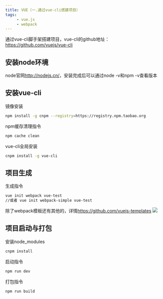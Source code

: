```yaml
---
title: VUE（一.通过vue-cli搭建项目）
tags:
     - vue.js
     - webpack
---
```

通过vue-cli脚手架搭建项目，vue-cli的github地址：<a href="https://github.com/vuejs/vue-cli" target="_blank">https://github.com/vuejs/vue-cli</a>

## 安装node环境
node官网<a href="http://nodejs.cn/" target="_blank">http://nodejs.cn/</a>，安装完成后可以通过node -v和npm -v查看版本

<!--more-->
## 安装vue-cli
镜像安装
``` bash
npm install -g cnpm --registry=https://registry.npm.taobao.org
```
npm缓存清理指令
``` bash
npm cache clean
```
vue-cli全局安装
``` bash
cnpm install -g vue-cli
```
## 项目生成
生成指令
``` bash
vue init webpack vue-test
//或者 vue init webpack-simple vue-test
```
除了webpack模板还有其他的，详情<a href="https://github.com/vuejs-templates" target="_blank">https://github.com/vuejs-templates</a>
<img src="/img/vue1.png"/>

## 项目启动与打包
安装node_modules
``` bash
cnpm install
```
启动指令
``` bash
npm run dev
```
打包指令
``` bash
npm run build
```